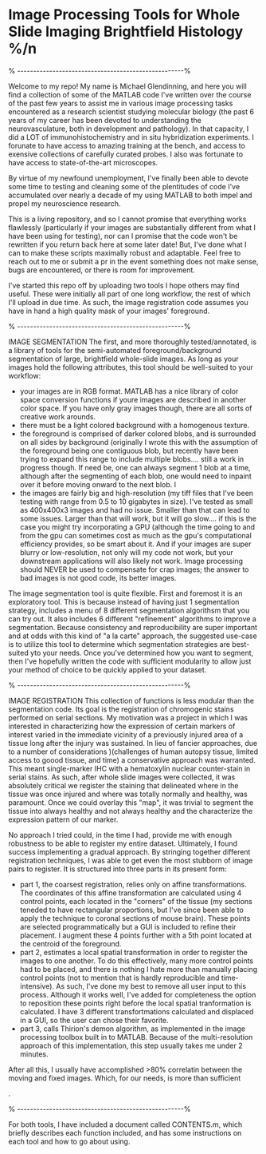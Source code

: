 # Image Processing Tools for Whole Slide Imaging Brightfield Histology %/n

<p>% ----------------------------------------------------%<p>
<p>Welcome to my repo! My name is Michael Glendinning, and here you will find a collection of some of the MATLAB code I've written over the course of the past few years to assist me in various image processing tasks encountered as a research scientist studying molecular biology (the past 6 years of my career has been devoted to understanding the neurovasculature, both in development and pathology). In that capacity, I did a LOT of immunohistochemistry and in situ hybridization experiments. I forunate to have access to amazing training at the bench, and access to exensive collections of carefully curated probes. I also was fortunate to have access to state-of-the-art microscopes. <p>



By virtue of my newfound unemployment, I've finally been able to devote some time to testing and cleaning some of the plentitudes of code I've accumulated over nearly a decade of my using MATLAB to both impel and propel my neuroscience research. 

This is a living repository, and so I cannot promise that everything works flawlessly (particularly if your images are substantially different from what I have been using for testing), nor can I promise that the code won't be rewritten if you return back here at some later date! But, I've done what I can to make these scripts maximally robust and adaptable. Feel free to reach out to me or submit a pr in the event something does not make sense, bugs are encountered, or there is room for improvement.  

I've started this repo off by uploading two tools I hope others may find useful. These were initially all part of one long workflow, the rest of which I'll upload in due time. As such, the image registration code assumes you have in hand a high quality mask of your images' foreground. 

<p>% ----------------------------------------------------%<p>
  
IMAGE SEGMENTATION
The first, and more thoroughly tested/annotated, is a library of tools for the semi-automated foreground/background segmentation of large, brightfield whole-slide images. As long as your images hold the following attributes, this tool should be well-suited to your workflow:
  - your images are in RGB format. MATLAB has a nice library of color space conversion functions if youre images are described in another color space. If you have only gray images though, there are all sorts of creative work arounds. 
  - there must be a light colored background with a homogenous texture.
  - the foreground is comprised of darker colored blobs, and is surrounded on all sides by background (originally I wrote this with the assumption of the foreground being one contiguous blob, but recently have been trying to expand this range to include multiple blobs.... still a work in progress though. If need be, one can always segment 1 blob at a time, although after the segmenting of each blob, one would need to inpaint over it before moving onward to the next blob. I
  - the images are fairly big and high-resolution (my tiff files that I've been testing with range from 0.5 to 10 gigabytes in size). I've tested as small as 400x400x3 images and had no issue. Smaller than that can lead to some issues. Larger than that will work, but it will go slow.... if this is the case you might try incorporating a GPU (although the time going to and from the gpu can sometimes cost as much as the gpu's computational efficiency provides, so be smart about it. And if your images are super blurry or low-resolution, not only will my code not work, but your downstream applications will also  likely not work. Image processing should NEVER be used to compensate for crap images; the answer to bad images is not good code, its better images. 
 
 The image segmentation tool is quite flexible. First and foremost it is an exploratory tool. This is because instead of having just 1 segmentation strategy, includes a menu of 8 different segmentation algorithsm that you can try out. It also includes 6 different "refinement" algorithms to improve a segmentation. Because consistency and reproducibility are super important and at odds with this kind of "a la carte" approach, the suggested use-case is to utilize this tool to determine which segmentation strategies are best-suited yto your needs. Once you've determined how you want to segment, then I've hopefully written the code with sufficient modularity to allow just your method of choice to be quickly applied to your dataset. 
  
<p>% ----------------------------------------------------%<p>
 
 IMAGE REGISTRATION
 This collection of functions is less modular than the segmentation code. Its goal is the registration of chromogenic stains performed on serial sections. 
  My motivation was a project in which I was interested in characterizing how the expression of certain markers of interest varied in the immediate vicinity of a previously injured area of a tissue long after the injury was sustained. In lieu of fancier approaches, due to a number of considerations )(challenges of human autopsy tissue, limited access to goood tissue, and time) a conservative approach was warranted. This meant single-marker IHC with a hematoxylin nuclear counter-stain in serial stains. As such, after whole slide images were collected, it was absolutely critical we register the staining that delineated where in the tissue was once injured and where was totally normally and healthy, was paramount. Once we could overlay this "map", it was trivial to segment the tissue into always healthy and not always healthy and the characterize the expression pattern of our marker.  
  
No approach I tried could, in the time I had, provide me with enough robustness to be able to register my entire dataset. Ultimately, I found success implementing a gradual approach. By stringing together different registration techniques, I was able to get even the most stubborn of image pairs to register. It is structured into three parts in its present form:
  - part 1, the coarsest registration, relies only on affine transformations. The coordinates of this affine transformation are calculated using 4 control points, each located in the "corners" of the tissue (my sections teneded to have rectangular proportions, but I've since been able to apply the technique to coronal sections of mouse brain). These points are selected programmatically but a GUI is included to refine their placement. I augment these 4 points further with a 5th point located at the centroid of the foreground. 
  - part 2, estimates a local spatial transformation in order to register the images to one another. To do this effectively, many more control points had to be placed, and there is nothing I hate more than manually placing control points (not to mention that is hardly reproducible and time-intensive). As such, I've done my best to remove all user input to this process. Although it works well, I've added for completeness the option to reposition these points right before the local spatial tranformation is calculated. I have 3 different transfortmations calculated and displaced in a GUI, so the user can chose their favorite. 
   - part 3, calls Thirion's demon algorithm, as implemented in the image processing toolbox built in to MATLAB. Because of the multi-resolution approach of this implementation, this step usually takes me under 2 minutes. 
  <p>After all this, I usually have accomplished >80% correlatin between the moving and fixed images. Which, for our needs, is more than sufficient<p>. 
  
<p>% ----------------------------------------------------%<p>

 
 For both tools, I have included a document called CONTENTS.m, which briefly describes each function included, and has some instructions on each tool and how to go about using. 
  

